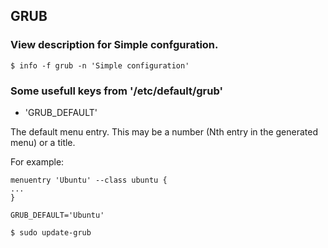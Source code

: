 ## GRUB

### View description for Simple confguration.

    $ info -f grub -n 'Simple configuration'
    
### Some usefull keys from '/etc/default/grub'

* 'GRUB_DEFAULT'

The default menu entry. This may be a number (Nth entry in the generated menu)
or a title.
	
For example:
	
    menuentry 'Ubuntu' --class ubuntu {
    ...
    }	

	GRUB_DEFAULT='Ubuntu'

	$ sudo update-grub